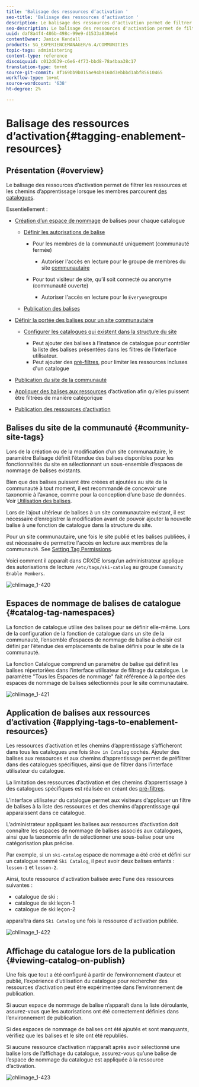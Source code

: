 ```yaml
---
title: 'Balisage des ressources d’activation '
seo-title: 'Balisage des ressources d’activation '
description: Le balisage des ressources d'activation permet de filtrer les ressources et les chemins d'apprentissage lorsque les membres parcourent les catalogues.
seo-description: Le balisage des ressources d'activation permet de filtrer les ressources et les chemins d'apprentissage lorsque les membres parcourent les catalogues.
uuid: daf8a4f4-486b-498c-99e9-d1533a830e64
contentOwner: Janice Kendall
products: SG_EXPERIENCEMANAGER/6.4/COMMUNITIES
topic-tags: administering
content-type: reference
discoiquuid: c012d639-c6e6-4f73-bbd8-78a4baa38c17
translation-type: tm+mt
source-git-commit: 8f169bb9b015ae94b9160d3ebbbd1abf85610465
workflow-type: tm+mt
source-wordcount: '638'
ht-degree: 2%

---
```



# Balisage des ressources d’activation{#tagging-enablement-resources} 

## Présentation {#overview}

Le balisage des ressources d’activation permet de filtrer les ressources et les chemins d’apprentissage lorsque les membres parcourent [des catalogues](functions.md#catalog-function).

Essentiellement :

* [Création d’un espace de nommage](../../help/sites-administering/tags.md#creating-a-namespace) de balises pour chaque catalogue

   * [Définir les autorisations de balise](../../help/sites-administering/tags.md#setting-tag-permissions)

      * Pour les membres de la communauté uniquement (communauté fermée)

         * Autoriser l&#39;accès en lecture pour le groupe de membres du site [communautaire](users.md#publish-group-roles)
      * Pour tout visiteur de site, qu’il soit connecté ou anonyme (communauté ouverte)

         * Autoriser l&#39;accès en lecture pour le `Everyone`groupe
   * [Publication des balises](../../help/sites-administering/tags.md#publishing-tags)



* [Définir la portée des balises pour un site communautaire](sites-console.md#tagging)

   * [Configurer les catalogues qui existent dans la structure du site](functions.md#catalog-function)

      * Peut ajouter des balises à l’instance de catalogue pour contrôler la liste des balises présentées dans les filtres de l’interface utilisateur.
      * Peut ajouter des [pré-filtres](catalog-developer-essentials.md#pre-filters), pour limiter les ressources incluses d&#39;un catalogue

* [Publication du site de la communauté](sites-console.md#publishing-the-site)
* [Appliquer des balises aux ressources](resources.md#create-a-resource) d’activation afin qu’elles puissent être filtrées de manière catégorique
* [Publication des ressources d’activation](resources.md#publish)

## Balises du site de la communauté {#community-site-tags}

Lors de la création ou de la modification d’un site communautaire, le paramètre [](sites-console.md#tagging) Balisage définit l’étendue des balises disponibles pour les fonctionnalités du site en sélectionnant un sous-ensemble d’espaces de nommage de balises existants.

Bien que des balises puissent être créées et ajoutées au site de la communauté à tout moment, il est recommandé de concevoir une taxonomie à l’avance, comme pour la conception d’une base de données. Voir [Utilisation des balises](../../help/sites-authoring/tags.md).

Lors de l’ajout ultérieur de balises à un site communautaire existant, il est nécessaire d’enregistrer la modification avant de pouvoir ajouter la nouvelle balise à une fonction de catalogue dans la structure du site.

Pour un site communautaire, une fois le site publié et les balises publiées, il est nécessaire de permettre l&#39;accès en lecture aux membres de la communauté. See [Setting Tag Permissions](../../help/sites-administering/tags.md#setting-tag-permissions).

Voici comment il apparaît dans CRXDE lorsqu’un administrateur applique des autorisations de lecture `/etc/tags/ski-catalog` au groupe `Community Enable Members`.

![chlimage_1-420](assets/chlimage_1-420.png)

## Espaces de nommage de balises de catalogue {#catalog-tag-namespaces}

La fonction de catalogue utilise des balises pour se définir elle-même. Lors de la configuration de la fonction de catalogue dans un site de la communauté, l’ensemble d’espaces de nommage de balise à choisir est défini par l’étendue des emplacements de balise définis pour le site de la communauté.

La fonction Catalogue comprend un paramètre de balise qui définit les balises répertoriées dans l’interface utilisateur de filtrage du catalogue. Le paramètre &quot;Tous les Espaces de nommage&quot; fait référence à la portée des espaces de nommage de balises sélectionnés pour le site communautaire.

![chlimage_1-421](assets/chlimage_1-421.png)

## Application de balises aux ressources d’activation {#applying-tags-to-enablement-resources}

Les ressources d’activation et les chemins d’apprentissage s’afficheront dans tous les catalogues une fois `Show in Catalog` cochés. Ajouter des balises aux ressources et aux chemins d’apprentissage permet de préfiltrer dans des catalogues spécifiques, ainsi que de filtrer dans l’interface utilisateur du catalogue.

La limitation des ressources d’activation et des chemins d’apprentissage à des catalogues spécifiques est réalisée en créant des [pré-filtres](catalog-developer-essentials.md#pre-filters).

L’interface utilisateur du catalogue permet aux visiteurs d’appliquer un filtre de balises à la liste des ressources et des chemins d’apprentissage qui apparaissent dans ce catalogue.

L’administrateur appliquant les balises aux ressources d’activation doit connaître les espaces de nommage de balises associés aux catalogues, ainsi que la taxonomie afin de sélectionner une sous-balise pour une catégorisation plus précise.

Par exemple, si un `ski-catalog` espace de nommage a été créé et défini sur un catalogue nommé `Ski Catalog`, il peut avoir deux balises enfants : `lesson-1` et `lesson-2`.

Ainsi, toute ressource d&#39;activation balisée avec l&#39;une des ressources suivantes :

* catalogue de ski :
* catalogue de ski:leçon-1
* catalogue de ski:leçon-2

apparaîtra dans `Ski Catalog` une fois la ressource d&#39;activation publiée.

![chlimage_1-422](assets/chlimage_1-422.png)

## Affichage du catalogue lors de la publication {#viewing-catalog-on-publish}

Une fois que tout a été configuré à partir de l’environnement d’auteur et publié, l’expérience d’utilisation du catalogue pour rechercher des ressources d’activation peut être expérimentée dans l’environnement de publication.

Si aucun espace de nommage de balise n’apparaît dans la liste déroulante, assurez-vous que les autorisations ont été correctement définies dans l’environnement de publication.

Si des espaces de nommage de balises ont été ajoutés et sont manquants, vérifiez que les balises et le site ont été republiés.

Si aucune ressource d’activation n’apparaît après avoir sélectionné une balise lors de l’affichage du catalogue, assurez-vous qu’une balise de l’espace de nommage du catalogue est appliquée à la ressource d’activation.

![chlimage_1-423](assets/chlimage_1-423.png)

